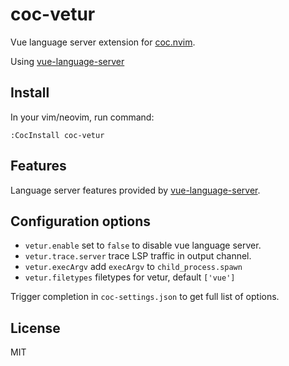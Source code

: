 # coc-vetur

Vue language server extension for [coc.nvim](https://github.com/neoclide/coc.nvim).

Using [vue-language-server](https://www.npmjs.com/package/vue-language-server)

## Install

In your vim/neovim, run command:

```
:CocInstall coc-vetur
```

## Features

Language server features provided by [vue-language-server](https://www.npmjs.com/package/vue-language-server).

## Configuration options

* `vetur.enable` set to `false` to disable vue language server.
* `vetur.trace.server` trace LSP traffic in output channel.
* `vetur.execArgv` add `execArgv` to `child_process.spawn`
* `vetur.filetypes` filetypes for vetur, default `['vue']`

Trigger completion in `coc-settings.json` to get full list of options.

## License

MIT
